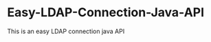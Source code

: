 Easy-LDAP-Connection-Java-API
=============================

This is an easy LDAP connection java API
